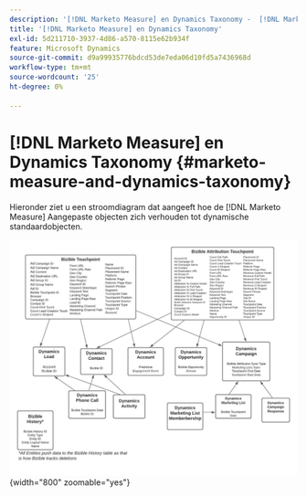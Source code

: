 ```yaml
---
description: '[!DNL Marketo Measure] en Dynamics Taxonomy -  [!DNL Marketo Measure]'
title: '[!DNL Marketo Measure] en Dynamics Taxonomy'
exl-id: 5d211710-3937-4d86-a570-8115e62b934f
feature: Microsoft Dynamics
source-git-commit: d9a99935776bdcd53de7eda06d10fd5a7436968d
workflow-type: tm+mt
source-wordcount: '25'
ht-degree: 0%

---
```


# [!DNL Marketo Measure] en Dynamics Taxonomy {#marketo-measure-and-dynamics-taxonomy}

Hieronder ziet u een stroomdiagram dat aangeeft hoe de [!DNL Marketo Measure] Aangepaste objecten zich verhouden tot dynamische standaardobjecten.
 

![](assets/marketo-measure-and-dynamics-taxonomy-1.png){width="800" zoomable="yes"}
